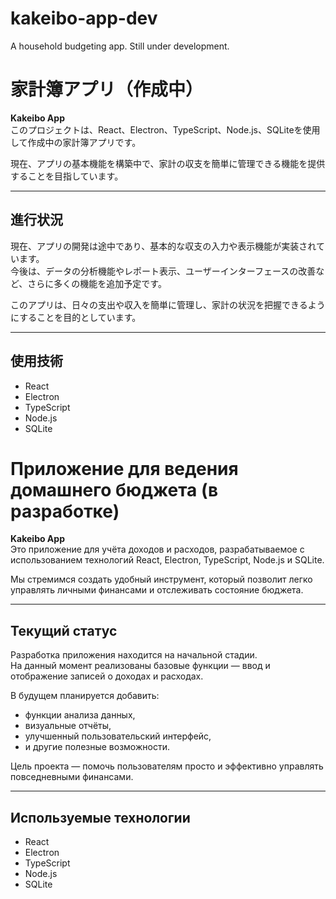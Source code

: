 # kakeibo-app-dev
A household budgeting app. Still under development.

# 家計簿アプリ（作成中）

**Kakeibo App**  
このプロジェクトは、React、Electron、TypeScript、Node.js、SQLiteを使用して作成中の家計簿アプリです。

現在、アプリの基本機能を構築中で、家計の収支を簡単に管理できる機能を提供することを目指しています。

---

## 進行状況

現在、アプリの開発は途中であり、基本的な収支の入力や表示機能が実装されています。  
今後は、データの分析機能やレポート表示、ユーザーインターフェースの改善など、さらに多くの機能を追加予定です。

このアプリは、日々の支出や収入を簡単に管理し、家計の状況を把握できるようにすることを目的としています。

---

## 使用技術

- React  
- Electron  
- TypeScript  
- Node.js  
- SQLite


# Приложение для ведения домашнего бюджета (в разработке)

**Kakeibo App**  
Это приложение для учёта доходов и расходов, разрабатываемое с использованием технологий React, Electron, TypeScript, Node.js и SQLite.

Мы стремимся создать удобный инструмент, который позволит легко управлять личными финансами и отслеживать состояние бюджета.

---

## Текущий статус

Разработка приложения находится на начальной стадии.  
На данный момент реализованы базовые функции — ввод и отображение записей о доходах и расходах.

В будущем планируется добавить:

- функции анализа данных,
- визуальные отчёты,
- улучшенный пользовательский интерфейс,
- и другие полезные возможности.

Цель проекта — помочь пользователям просто и эффективно управлять повседневными финансами.

---

## Используемые технологии

- React  
- Electron  
- TypeScript  
- Node.js  
- SQLite
